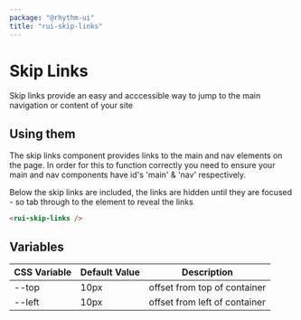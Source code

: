 ```yaml
---
package: "@rhythm-ui"
title: "rui-skip-links"
---
```


# Skip Links
Skip links provide an easy and acccessible way to jump to the main navigation or content of your site


## Using them
The skip links component provides links to the main and nav elements on the page. In order for this to function correctly you need to ensure your main and nav components have id's 'main' & 'nav' respectively.

Below the skip links are included, the links are hidden until they are focused - so tab through to the element to reveal the links 
```html preview
<rui-skip-links />
```


 ## Variables

| CSS Variable | Default Value | Description |
| --- | --- | --- |
| --top | 10px | offset from top of container  | 
| --left | 10px | offset from left of container  | 
